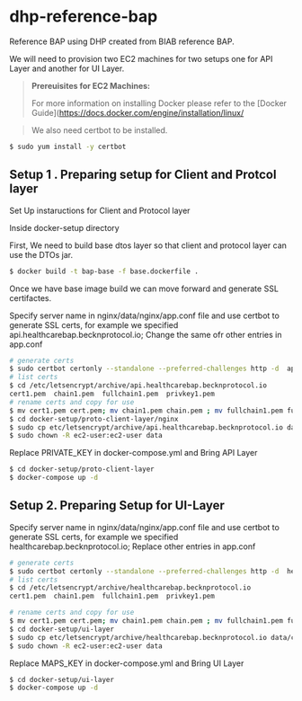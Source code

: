 # dhp-reference-bap
Reference BAP using DHP created from BIAB reference BAP.

We will need to provision two EC2 machines for two setups one for API Layer and another for UI Layer.

> **Prereuisites for EC2 Machines:**
>
>    For more information on installing Docker please refer to the
   [Docker Guide](https://docs.docker.com/engine/installation/linux/

>  We also need certbot to be installed.

```bash
$ sudo yum install -y certbot
```

## Setup 1 . Preparing setup for Client and Protcol layer 

Set Up instaructions for Client and Protocol layer 

Inside docker-setup directory 

First, We need to build base dtos layer so that client and protocol layer can use the DTOs jar.
```bash
$ docker build -t bap-base -f base.dockerfile .
```

Once we have base image build we can move forward and generate SSL certifactes.

Specify server name in nginx/data/nginx/app.conf file and use certbot to generate SSL certs, for example we specified api.healthcarebap.becknprotocol.io;
Change the same ofr other entries in app.conf

```bash
# generate certs
$ sudo certbot certonly --standalone --preferred-challenges http -d  api.healthcarebap.becknprotocol.io 
# list certs 
$ cd /etc/letsencrypt/archive/api.healthcarebap.becknprotocol.io
cert1.pem  chain1.pem  fullchain1.pem  privkey1.pem
# rename certs and copy for use
$ mv cert1.pem cert.pem; mv chain1.pem chain.pem ; mv fullchain1.pem fullchain.pem; mv privkey1.pem privkey.pem
$ cd docker-setup/proto-client-layer/nginx
$ sudo cp etc/letsencrypt/archive/api.healthcarebap.becknprotocol.io data/certbot/conf/live/
$ sudo chown -R ec2-user:ec2-user data
```

Replace PRIVATE_KEY in docker-compose.yml and Bring API Layer

```bash
$ cd docker-setup/proto-client-layer
$ docker-compose up -d 
```


## Setup 2. Preparing Setup for UI-Layer

Specify server name in nginx/data/nginx/app.conf file and use certbot to generate SSL certs, for example we specified healthcarebap.becknprotocol.io;
Replace other entries in app.conf

```bash
# generate certs
$ sudo certbot certonly --standalone --preferred-challenges http -d  healthcarebap.becknprotocol.io 
# list certs
$ cd /etc/letsencrypt/archive/healthcarebap.becknprotocol.io
cert1.pem  chain1.pem  fullchain1.pem  privkey1.pem

# rename certs and copy for use
$ mv cert1.pem cert.pem; mv chain1.pem chain.pem ; mv fullchain1.pem fullchain.pem; mv privkey1.pem privkey.pem
$ cd docker-setup/ui-layer
$ sudo cp etc/letsencrypt/archive/healthcarebap.becknprotocol.io data/certbot/conf/live/
$ sudo chown -R ec2-user:ec2-user data
```

Replace MAPS_KEY in docker-compose.yml and Bring UI Layer

```bash
$ cd docker-setup/ui-layer
$ docker-compose up -d 
```
